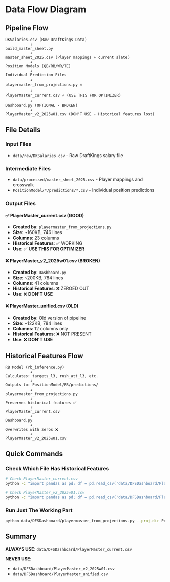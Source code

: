 # Data Flow Diagram

## Pipeline Flow

```
DKSalaries.csv (Raw DraftKings Data)
           ↓
build_master_sheet.py
           ↓
master_sheet_2025.csv (Player mappings + current slate)
           ↓
Position Models (QB/RB/WR/TE)
           ↓
Individual Prediction Files
           ↓
playermaster_from_projections.py ⭐
           ↓
PlayerMaster_current.csv ⭐ (USE THIS FOR OPTIMIZER)
           ↓
Dashboard.py (OPTIONAL - BROKEN)
           ↓
PlayerMaster_v2_2025w01.csv (DON'T USE - Historical features lost)
```

## File Details

### Input Files
- `data/raw/DKSalaries.csv` - Raw DraftKings salary file

### Intermediate Files
- `data/processed/master_sheet_2025.csv` - Player mappings and crosswalk
- `PositionModel/*/predictions/*.csv` - Individual position predictions

### Output Files

#### ✅ PlayerMaster_current.csv (GOOD)
- **Created by**: `playermaster_from_projections.py`
- **Size**: ~160KB, 746 lines
- **Columns**: 23 columns
- **Historical Features**: ✅ WORKING
- **Use**: ✅ **USE THIS FOR OPTIMIZER**

#### ❌ PlayerMaster_v2_2025w01.csv (BROKEN)
- **Created by**: `Dashboard.py`
- **Size**: ~200KB, 784 lines
- **Columns**: 41 columns
- **Historical Features**: ❌ ZEROED OUT
- **Use**: ❌ **DON'T USE**

#### ❌ PlayerMaster_unified.csv (OLD)
- **Created by**: Old version of pipeline
- **Size**: ~122KB, 784 lines
- **Columns**: 12 columns only
- **Historical Features**: ❌ NOT PRESENT
- **Use**: ❌ **DON'T USE**

## Historical Features Flow

```
RB Model (rb_inference.py)
           ↓
Calculates: targets_l3, rush_att_l3, etc.
           ↓
Outputs to: PositionModel/RB/predictions/
           ↓
playermaster_from_projections.py
           ↓
Preserves historical features ✅
           ↓
PlayerMaster_current.csv
           ↓
Dashboard.py
           ↓
Overwrites with zeros ❌
           ↓
PlayerMaster_v2_2025w01.csv
```

## Quick Commands

### Check Which File Has Historical Features
```bash
# Check PlayerMaster_current.csv
python -c "import pandas as pd; df = pd.read_csv('data/DFSDashboard/PlayerMaster_current.csv'); rb = df[df['position']=='RB']; print(f'RB players: {len(rb)}'); print(f'targets_l3 non-zero: {(rb[\"targets_l3\"] != 0).sum()}')"

# Check PlayerMaster_v2_2025w01.csv
python -c "import pandas as pd; df = pd.read_csv('data/DFSDashboard/PlayerMaster_v2_2025w01.csv'); rb = df[df['position']=='RB']; print(f'RB players: {len(rb)}'); print(f'targets_l3 non-zero: {(rb[\"targets_l3\"] != 0).sum()}')"
```

### Run Just The Working Part
```bash
python data/DFSDashboard/playermaster_from_projections.py --proj-dir PositionModel
```

## Summary

**ALWAYS USE**: `data/DFSDashboard/PlayerMaster_current.csv`

**NEVER USE**: 
- `data/DFSDashboard/PlayerMaster_v2_2025w01.csv`
- `data/DFSDashboard/PlayerMaster_unified.csv`
